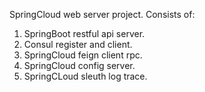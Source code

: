 SpringCloud web server project.
Consists of:
1. SpringBoot restful api server.
2. Consul register and client.
3. SpringCloud feign client rpc.
4. SpringCloud config server.
5. SpringCLoud sleuth log trace.
